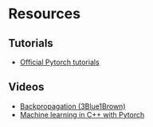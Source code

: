 # Resources

## Tutorials

* [Official Pytorch tutorials](https://pytorch.org/tutorials/)


## Videos

* [Backpropagation (3Blue1Brown)](https://www.youtube.com/watch?v=Ilg3gGewQ5U)
* [Machine learning in C++ with Pytorch](https://www.youtube.com/watch?v=auRPXMMHJzc)
